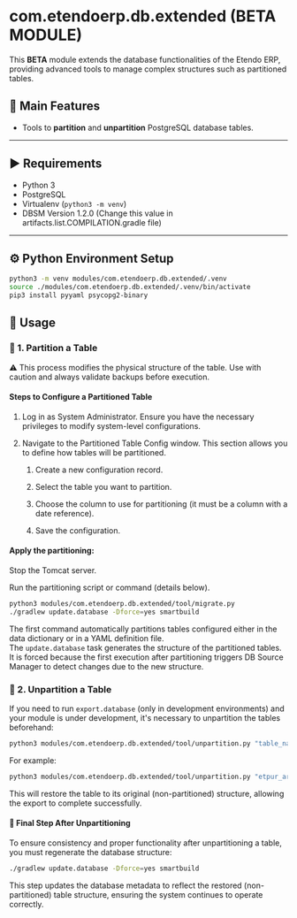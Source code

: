 # com.etendoerp.db.extended **(BETA MODULE)**

This **BETA** module extends the database functionalities of the Etendo ERP, providing advanced tools to manage complex structures such as partitioned tables.

## 🔧 Main Features

- Tools to **partition** and **unpartition** PostgreSQL database tables.

---

## ▶️ Requirements

- Python 3
- PostgreSQL
- Virtualenv (`python3 -m venv`)
- DBSM Version 1.2.0 (Change this value in artifacts.list.COMPILATION.gradle file)

---

## ⚙️ Python Environment Setup

```bash
python3 -m venv modules/com.etendoerp.db.extended/.venv
source ./modules/com.etendoerp.db.extended/.venv/bin/activate
pip3 install pyyaml psycopg2-binary
```

## 🚀 Usage

### 📌 1. Partition a Table
⚠️ This process modifies the physical structure of the table. Use with caution and always validate backups before execution.

#### Steps to Configure a Partitioned Table
1. Log in as System Administrator.
    Ensure you have the necessary privileges to modify system-level configurations.

2. Navigate to the Partitioned Table Config window.
    This section allows you to define how tables will be partitioned.

    1. Create a new configuration record.

    2. Select the table you want to partition.

    3. Choose the column to use for partitioning (it must be a column with a date reference).

    4. Save the configuration.

#### Apply the partitioning:

Stop the Tomcat server.

Run the partitioning script or command (details below).

```bash
python3 modules/com.etendoerp.db.extended/tool/migrate.py
./gradlew update.database -Dforce=yes smartbuild
```

The first command automatically partitions tables configured either in the data dictionary or in a YAML definition file.  
The `update.database` task generates the structure of the partitioned tables. It is forced because the first execution after partitioning triggers DB Source Manager to detect changes due to the new structure.

### 📌 2. Unpartition a Table
If you need to run `export.database` (only in development environments) and your module is under development, it's necessary to unpartition the tables beforehand:

```bash
python3 modules/com.etendoerp.db.extended/tool/unpartition.py "table_name"
```

For example:

```bash
python3 modules/com.etendoerp.db.extended/tool/unpartition.py "etpur_archive"
```

This will restore the table to its original (non-partitioned) structure, allowing the export to complete successfully.

#### 🔁 Final Step After Unpartitioning
To ensure consistency and proper functionality after unpartitioning a table, you must regenerate the database structure:

```bash
./gradlew update.database -Dforce=yes smartbuild
```
This step updates the database metadata to reflect the restored (non-partitioned) table structure, ensuring the system continues to operate correctly.